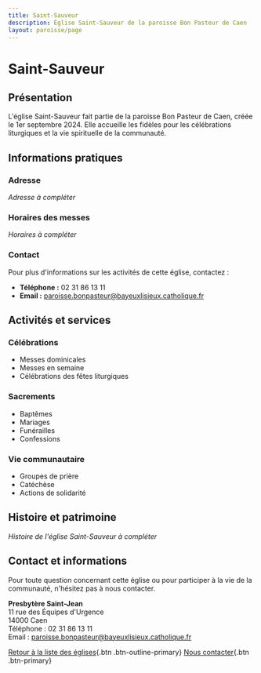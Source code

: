 ```yaml
---
title: Saint-Sauveur
description: Église Saint-Sauveur de la paroisse Bon Pasteur de Caen
layout: paroisse/page
---
```


# Saint-Sauveur

## Présentation

L'église Saint-Sauveur fait partie de la paroisse Bon Pasteur de Caen, créée le 1er septembre 2024. Elle accueille les fidèles pour les célébrations liturgiques et la vie spirituelle de la communauté.

## Informations pratiques

### Adresse
*Adresse à compléter*

### Horaires des messes
*Horaires à compléter*

### Contact
Pour plus d'informations sur les activités de cette église, contactez :
- **Téléphone :** 02 31 86 13 11
- **Email :** paroisse.bonpasteur@bayeuxlisieux.catholique.fr

## Activités et services

### Célébrations
- Messes dominicales
- Messes en semaine
- Célébrations des fêtes liturgiques

### Sacrements
- Baptêmes
- Mariages
- Funérailles
- Confessions

### Vie communautaire
- Groupes de prière
- Catéchèse
- Actions de solidarité

## Histoire et patrimoine

*Histoire de l'église Saint-Sauveur à compléter*

## Contact et informations

Pour toute question concernant cette église ou pour participer à la vie de la communauté, n'hésitez pas à nous contacter.

**Presbytère Saint-Jean**  
11 rue des Équipes d'Urgence  
14000 Caen  
Téléphone : 02 31 86 13 11  
Email : paroisse.bonpasteur@bayeuxlisieux.catholique.fr

[Retour à la liste des églises](/Les-églises){.btn .btn-outline-primary}
[Nous contacter](/infos/contact){.btn .btn-primary}
